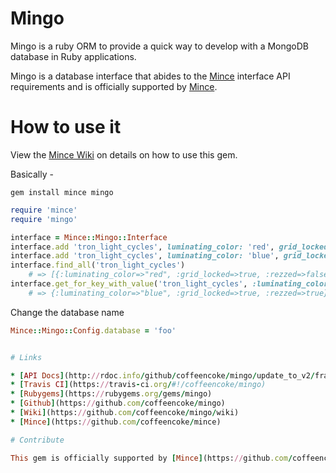 # Mingo

Mingo is a ruby ORM to provide a quick way to develop with a MongoDB database in Ruby applications.

Mingo is a database interface that abides to the [Mince](https://github.com/coffeencoke/mince/) interface API requirements and is officially supported by [Mince](https://github.com/coffeencoke/mince/).

# How to use it

View the [Mince Wiki](https://github.com/coffeencoke/mince/wiki) on details on how to use this gem.

Basically -

```
gem install mince mingo
```

```ruby
require 'mince'
require 'mingo'

interface = Mince::Mingo::Interface
interface.add 'tron_light_cycles', luminating_color: 'red', grid_locked: true, rezzed: false
interface.add 'tron_light_cycles', luminating_color: 'blue', grid_locked: true, rezzed: true
interface.find_all('tron_light_cycles') 
	# => [{:luminating_color=>"red", :grid_locked=>true, :rezzed=>false}, {:luminating_color=>"blue", :grid_locked=>true, :rezzed=>true}] 
interface.get_for_key_with_value('tron_light_cycles', :luminating_color, 'blue')
	# => {:luminating_color=>"blue", :grid_locked=>true, :rezzed=>true} 
```

Change the database name

```ruby
Mince::Mingo::Config.database = 'foo'


# Links

* [API Docs](http://rdoc.info/github/coffeencoke/mingo/update_to_v2/frames)
* [Travis CI](https://travis-ci.org/#!/coffeencoke/mingo)
* [Rubygems](https://rubygems.org/gems/mingo)
* [Github](https://github.com/coffeencoke/mingo)
* [Wiki](https://github.com/coffeencoke/mingo/wiki)
* [Mince](https://github.com/coffeencoke/mince)

# Contribute

This gem is officially supported by [Mince](https://github.com/coffeencoke/mince/), please go there to learn how to contribute.